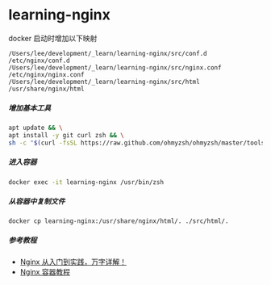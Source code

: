 # learning-nginx

docker 启动时增加以下映射

```text
/Users/lee/development/_learn/learning-nginx/src/conf.d /etc/nginx/conf.d
/Users/lee/development/_learn/learning-nginx/src/nginx.conf /etc/nginx/nginx.conf
/Users/lee/development/_learn/learning-nginx/src/html /usr/share/nginx/html
```

##### 增加基本工具

```bash
apt update && \
apt install -y git curl zsh && \
sh -c "$(curl -fsSL https://raw.github.com/ohmyzsh/ohmyzsh/master/tools/install.sh)"
```

##### 进入容器

```bash
docker exec -it learning-nginx /usr/bin/zsh
```

##### 从容器中复制文件

```
docker cp learning-nginx:/usr/share/nginx/html/. ./src/html/.
```

##### 参考教程

- [Nginx 从入门到实践，万字详解！](https://juejin.cn/post/6844904144235413512)
- [Nginx 容器教程](https://www.ruanyifeng.com/blog/2018/02/nginx-docker.html)
